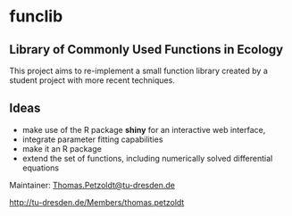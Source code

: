 # funclib

## Library of Commonly Used Functions in Ecology

This project aims to re-implement a small function library
created by a student project with more recent techniques.

## Ideas

* make use of the R package **shiny** for an interactive web interface,
* integrate parameter fitting capabilities
* make it an R package
* extend the set of functions, including numerically solved
  differential equations

Maintainer: Thomas.Petzoldt@tu-dresden.de

http://tu-dresden.de/Members/thomas.petzoldt

